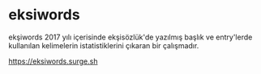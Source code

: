 # eksiwords

ekşiwords 2017 yılı içerisinde ekşisözlük'de yazılmış başlık ve entry'lerde kullanılan kelimelerin istatistiklerini çıkaran bir çalışmadır.

https://eksiwords.surge.sh
